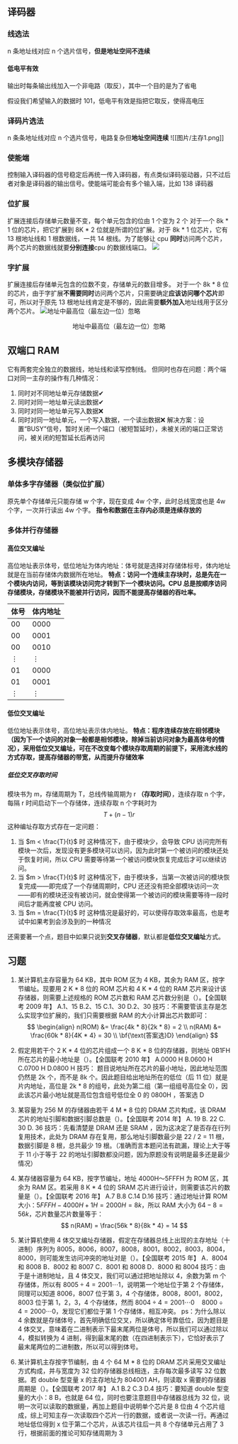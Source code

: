 ## 译码器
### 线选法
n 条地址线对应 n 个选片信号，**但是地址空间不连续**

#### 低电平有效
输出时每条输出线加入一个非电路（取反），其中一个目的是为了省电

假设我们希望输入的数据时 101，低电平有效是指把它取反，使得高电压

### 译码片选法
n 条条地址线对应 n 个选片信号，电路复杂但**地址空间连续**
![[图片/主存1.png]]

### 使能端
控制输入译码器的信号稳定后再统一传入译码器，有点类似译码驱动器，只不过后者对象是译码器的输出信号。使能端可能会有多个输入端，比如 138 译码器

### 位扩展
扩展连接后存储单元数量不变，每个单元包含的位由 1 个变为 2 个
对于一个 8k * 1 位的芯片，把它扩展到 8K * 2 位就是所谓的位扩展。对于 8k * 1 位芯片，它有 13 根地址线和 1 根数据线，一共 14 根线。为了能够让 cpu **同时**访问两个芯片，两个芯片的数据线就要**分别连接**cpu 的数据线端口。
![](图片/主存2位扩展.png)

### 字扩展
扩展连接后存储单元包含的位数不变，存储单元的数目增多。
对于一个 8k * 8 位的芯片，由于字扩展**不需要同时**访问两个芯片，只需要确定**应该访问哪个芯片**即可，所以对于原先 13 根地址线肯定是不够的，因此需要**额外加入**地址线用于区分两个芯片。
![地址中最高位（最左边一位）忽略](图片/主存3字扩展.png "地址中最高位（最左边一位）忽略")
<center style = "font-size: 14 px;">地址中最高位（最左边一位）忽略</center>


## 双端口 RAM
它有两套完全独立的数据线，地址线和读写控制线。
但同时也存在问题：两个端口对同一主存的操作有几种情况：
1. 同时对不同地址单元存储数据✔
2. 同时对同一地址单元读出数据✔
3. 同时对同一地址单元写入数据❌
4. 同时对同一地址单元，一个写入数据，一个读出数据❌
解决方案：设置“BUSY”信号，暂时关闭一个端口（被短暂延时），未被关闭的端口正常访问，被关闭的短暂延长后再访问

## 多模块存储器
### 单体多字存储器（类似位扩展）
原先单个存储单元只能存储 w 个字，现在变成 4w 个字，此时总线宽度也是 4w 个字，一次并行读出 4w 个字。
**指令和数据在主存内必须是连续存放的**

### 多体并行存储器
#### 高位交叉编址
高位地址表示体号，低位地址为体内地址：体号就是选择对存储体标号，体内地址就是在当前存储体内数据所在地址。
**特点：访问一个连续主存块时，总是先在一个模块内访问，等到该模块访问完才转到下一个模块访问。CPU 总是按顺序访问存储模块，存储模块不能被并行访问，因而不能提高存储器的吞吐率。**

|体号|体内地址|
|--|----|
|00 |0000|
| 00| 0001|
| 00 | 0010|
| $\vdots$ | $\vdots$ |
| 01| 0000|
| 01| 0001|
| $\vdots$ | $\vdots$ |

#### 低位交叉编址
低位地址表示体号，高位地址表示体内地址。
**特点：程序连续存放在相邻模块（因为下一个访问的对象一般都是相邻模块，除掉当前访问对象为最高体号的情况），采用低位交叉编址，可在不改变每个模块存取周期的前提下，采用流水线的方式存取，提高存储器的带宽，从而提升存储效率**

##### 低位交叉存取时间
模块书为 m，存储周期为 T，总线传输周期为 r **（存取时间）**，连续存取 n 个字，每隔 r 时间启动下一个存储体，连续存取 n 个字耗时为
$$
T + (n-1) r
$$
这种编址存取方式存在一定问题：
1. 当 $m < \frac{T}{t}$ 时
这种情况下，由于模块少，会导致 CPU 访问完所有模块一次后，发现没有更多模块可以访问，因为此时第一个被访问的模块还处于恢复时间，所以 CPU 需要等待第一个被访问模块恢复完成后才可以继续访问。
2. 当 $m > \frac{T}{t}$ 时
这种情况下，由于模块多，当第一次被访问的模块恢复完成——即完成了一个存储周期时，CPU 还还没有把全部模块访问一次——即有的模块还没有被访问，就会使得第一个被访问的模块需要等待一段时间后才能再度被 CPU 访问。
3. 当 $m = \frac{T}{t}$ 时
这种情况是最好的，可以使得存取效率最高，也是考试中如果考到会涉及到的一种情况

还需要著一个点，题目中如果只说到**交叉存储器**，默认都是**低位交叉编址**方式。

## 习题
1. 某计算机主存容量为 64 KB，其中 ROM 区为 4 KB，其余为 RAM 区，按字节编址。现要用 2 K * 8 位的 ROM 芯片和 4 K * 4 位的 RAM 芯片来设计该存储器，则需要上述规格的 ROM 芯片数和 RAM 芯片数分别是（）。【全国联考 2009 年】
A.1、15
B.2、15
C.1、30
D.2、30 
技巧：不需要管该主存是怎么实现字位扩展的，我们只需要根据 RAM 的大小计算出芯片数即可：
$$
\begin{align}
n(ROM) &= \frac{4k * 8}{2k * 8} = 2 \\
n(RAM) &= \frac{60k * 8}{4K * 4} = 30 \\
\bf{\text{答案选}D}
\end{align}
$$

2. 假定用若干个 2 K * 4 位的芯片组成一个 8 K *  8 位的存储器，则地址 0B1FH 所在芯片的最小地址是（）。【全国联考 2010 年】
A.0000 H
B.0600 H
C.0700 H
D.0800 H 
技巧： 题目说地址所在芯片的最小地址，因此地址范围仍然是 2k 个，而不是 8k 个。因此题目给出地址所在的低位（后 11 位）就是片内地址，高位是 2k * 8 的组号，此处为第二组（第一组组号高位全 0），因此该芯片最小地址就是高位包含组号低位全 0 的 0800H ，答案选 D

3. 某容量为 256 M 的存储器由若干 4 M * 8 位的 DRAM 芯片构成，该 DRAM 芯片的地址引脚和数据引脚总数是（）。【全国联考 2014 年】
A. 19
B. 22
C. 30
D. 36
技巧：先看清楚是 DRAM 还是 SRAM ，因为这决定了是否存在行列复用技术，此处为 DRAM 存在复用，那么地址引脚数最少是 22 / 2 = 11 根，数据引脚是 8 根，总共最少 19 根。（准确而言本题问法有疏漏，理论上大于等于 11 小于等于 22 的地址引脚数都没问题，因为原题没有说明是最多还是最少情况）

4. 某存储器容量为 64 KB，按字节编址，地址 4000H～5FFFH 为 ROM 区，其余为 RAM 区。若采用 8 K * 4 位的 SRAM 芯片进行设计，则需要该芯片的数量是（）。【全国联考 2016 年】
A.7
B.8
C.14
D.16 
技巧：通过地址计算 ROM 大小：$5FFFH - 4000H + 1H = 2000H = 8k$，所以 RAM 大小为 $64 - 8 = 56k$，芯片数量芯片数量等于：
$$
n(RAM) = \frac{56k * 8}{8k * 4} = 14
$$
 
 5. 某计算机使用 4 体交叉编址存储器，假定在存储器总线上出现的主存地址（十进制）序列为 8005，8006，8007，8008，8001，8002，8003，8004，8000，则可能发生访问冲突的地址对是（）。【全国联考 2015 年】
A．8004 和 8008
B．8002 和 8007 
C．8001 和 8008
D．8000 和 8004
技巧：由于是十进制地址，且 4 体交叉，我们可以通过把地址除以 4，余数为第 m 个存储体，所以有 $8005 \div 4 = 2001 \cdots 1$，说明第一个地址位于第 2 个存储体，同理可以知道 8006，8007 位于第 3，4 个存储体，8008，8001，8002，8003 位于第 1，2，3，4 个存储体，然而 $8004 \div 4 = 2001 \cdots 0 \quad 8000 \div 4 = 2000 \cdots 0$，发现它们都位于第 1 个存储体，相互冲突。
ps：为什么除以 4 余数就是存储体号，首先明确低位交叉，所以确定体号靠低位，因为题目是 4 体交叉，意味着在二进制表示下最末尾两位是体号，所以我们可以通过除以 4，模拟转换为 4 进制，得到最末尾的数（在四进制表示下），它恰好表示了最末尾两位的二进制数，所以可以得到体号。

6. 某计算机主存按字节编制，由 4 个 64 M * 8 位的 DRAM 芯片采用交叉编址方式构成，并与宽度为 32 位的存储器总线相连，主存每次最多读写 32 位数据。若 double 型变量 x 的主存地址为 804001 AH，则读取 x 需要的存储器周期是（）。【全国联考 2017 年】
A.1
B.2
C.3
D.4 
技巧：要知道 double 型变量的大小：8 B，也就是 64 位，同时也要注意题目中存储器总线为 32 位，说明一次可以读取的数据量，再加上题目中说明单个芯片是 8 位由 4 个芯片组成，综上可知主存一次读取四个芯片一行的数据，或者说一次读一行。再通过地址低位得到 x 位于第二个芯片，从该芯片往后一共 8 个存储单元占用了 3 行，根据前面的推论可知存储周期为 3



 